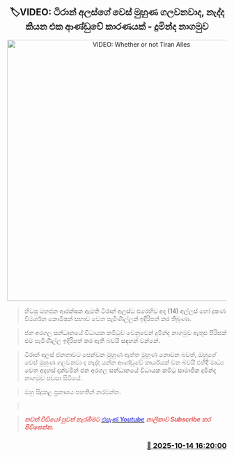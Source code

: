 <p align='center'><b><h2 align='center' title='VIDEO: Whether or not Tiran Alles's mask is removed is a matter for the government - Duminda Nagamuwa'>🏷VIDEO: ටිරාන් අලස්ගේ වෙස් මුහුණ ගලවනවාද, නැද්ද කියන එක ආණ්ඩුවේ කාරණයක් - දුමින්ද නාගමුව</h2></b></p>
<p align='center'><img src='https://helakuru.sgp1.cdn.digitaloceanspaces.com/esana/images/lib/duminda-nagamuwa-video.jpg' width='600' alt='VIDEO: Whether or not Tiran Alles's mask is removed is a matter for the government - Duminda Nagamuwa'></p>

> හිටපු මහජන ආරක්ෂක ඇමති ටිරාන් අලස්ට එරෙහිව අද (14) අල්ලස් හෝ දූෂණ විමර්ශන කොමිෂන් සභාව වෙත පැමිණිල්ලක් ඉදිරිපත් කර තිබුණා.

> ජන අරගල සන්ධානයේ විධායක කමිටුව වෙනුවෙන් දුමින්ද නාගමුව ඇතුළු පිරිසක් එම පැමිණිල්ල ඉදිරිපත් කර ඇති බවයි සඳහන් වන්නේ.

> ටිරාන් අලස් ජනතාවට පෙන්වන මුහුණ ඇත්ත මුහුණ නොවන බවත්, ඔහුගේ වෙස් මුහුණ ගලවනවා ද නැද්ද යන්න ආණ්ඩුවේ කාර්යයක් වන බවයි එහිදී මාධ්‍ය වෙත අදහස් දක්වමින් ජන අරගල සන්ධානයේ විධායක කමිටු සාමාජික දුමින්ද නාගමුව පවසා සිටියේ‍.

> ඔහු සිදුකළ ප්‍රකාශය පහතින් නරඹන්න.

>  

> <span style='color:#e64d4d'><em><strong>තවත් වීඩියෝ පුවත් නැරඹීමට </strong></em></span><a href='https://youtube.com/@esanamedia?si=UZCWEZmqFcpzlvdV'><span style='color:#4d4de6'><em><strong>එසැණ Youtube</strong></em></span></a><span style='color:#e64d4d'><em><strong> නාලිකාව Subscribe කර පිවිසෙන්න.</strong></em></span>



<h3 align='right'><a href='https://www.helakuru.lk/esana/p/114491/'>📅 2025-10-14 16:20:00</a></h3>
